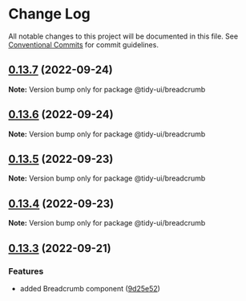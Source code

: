 # Change Log

All notable changes to this project will be documented in this file.
See [Conventional Commits](https://conventionalcommits.org) for commit guidelines.

## [0.13.7](https://github.com/badatt/tidy-ui/compare/v0.13.6...v0.13.7) (2022-09-24)

**Note:** Version bump only for package @tidy-ui/breadcrumb





## [0.13.6](https://github.com/badatt/tidy-ui/compare/v0.13.5...v0.13.6) (2022-09-24)

**Note:** Version bump only for package @tidy-ui/breadcrumb





## [0.13.5](https://github.com/badatt/tidy-ui/compare/v0.13.4...v0.13.5) (2022-09-23)

**Note:** Version bump only for package @tidy-ui/breadcrumb





## [0.13.4](https://github.com/badatt/tidy-ui/compare/v0.13.3...v0.13.4) (2022-09-23)

**Note:** Version bump only for package @tidy-ui/breadcrumb





## [0.13.3](https://github.com/badatt/tidy-ui/compare/v0.13.2...v0.13.3) (2022-09-21)


### Features

* added Breadcrumb component ([9d25e52](https://github.com/badatt/tidy-ui/commit/9d25e523ecc2a69b5c5bdd7ea3e4ecf9da7aabaf))
